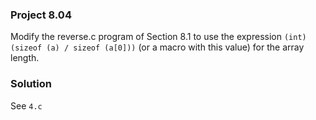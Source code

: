 ### Project 8.04
Modify the reverse.c program of Section 8.1 to use the expression `(int) (sizeof (a) / sizeof (a[0]))` (or a macro with this value) for the array length.

### Solution
See `4.c`
